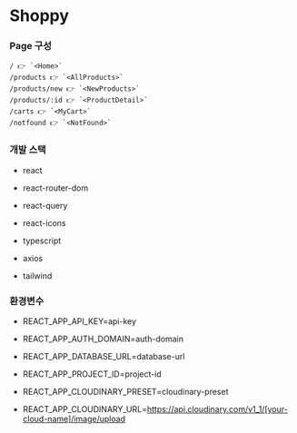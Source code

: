 # Shoppy

### Page 구성

```
/ 👉 `<Home>`
/products 👉 `<AllProducts>`
/products/new 👉 `<NewProducts>`
/products/:id 👉 `<ProductDetail>`
/carts 👉 `<MyCart>`
/notfound 👉 `<NotFound>`
```

### 개발 스택

- react

- react-router-dom

- react-query

- react-icons

- typescript

- axios

- tailwind

### 환경변수

- REACT_APP_API_KEY=api-key

- REACT_APP_AUTH_DOMAIN=auth-domain

- REACT_APP_DATABASE_URL=database-url

- REACT_APP_PROJECT_ID=project-id

- REACT_APP_CLOUDINARY_PRESET=cloudinary-preset

- REACT_APP_CLOUDINARY_URL=https://api.cloudinary.com/v1_1/[your-cloud-name]/image/upload